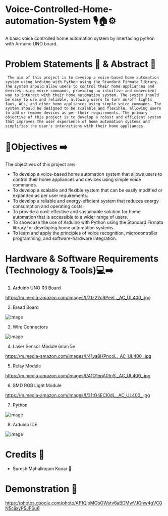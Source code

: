 # Voice-Controlled-Home-automation-System 🎙️🏠⚙️

A basic voice controlled home automation system by interfacing python with Arduino UNO board.

# Problem Statements 📌 & Abstract 📝

     The aim of this project is to develop a voice-based home automation system using Arduino with Python using the Standard Firmata library. The system should allow users to control their home appliances and devices using voice commands, providing an intuitive and convenient way to interact with their home automation system. The system should be easy to use and reliable, allowing users to turn on/off lights, fans, ACs, and other home appliances using simple voice commands. The system should be designed to be scalable and flexible, allowing users to add or remove devices as per their requirements. The primary objective of this project is to develop a robust and efficient system that improves the user experience of home automation systems and simplifies the user's interactions with their home appliances.
     
# 🎯Objectives ➡️ 

The objectives of this project are:

* To develop a voice-based home automation system that allows users to control their home appliances and devices using simple voice commands.
* To develop a scalable and flexible system that can be easily modified or expanded as per user requirements.
* To develop a reliable and energy-efficient system that reduces energy consumption and operating costs.
* To provide a cost-effective and sustainable solution for home automation that is accessible to a wider range of users.
* To showcase the use of Arduino with Python using the Standard Firmata library for developing home automation systems.
* To learn and apply the principles of voice recognition, microcontroller programming, and software-hardware integration.

# Hardware & Software Requirements (Technology & Tools)💻➡️

1) Arduino UNO R3 Board 

https://m.media-amazon.com/images/I/71z22cRPeeL._AC_UL400_.jpg


2) Bread Board 

![image](https://user-images.githubusercontent.com/74930080/216291651-3f6696ae-bd8e-4c6b-9906-5e39942da3ca.png)


3) Wire Connectors 

![image](https://user-images.githubusercontent.com/74930080/216294109-0c46c36c-a79e-4672-b04a-3d0cfe3b1ba2.png)


4) Laser Sensor Module 6mm 5v 

https://m.media-amazon.com/images/I/41ya8HPncoL._AC_UL400_.jpg


5) Relay Module

https://m.media-amazon.com/images/I/41O1epA0tpS._AC_UL400_.jpg


6) SMD RGB Light Module

https://m.media-amazon.com/images/I/31tG4ECI0dL._AC_UL400_.jpg

7) Python

![image](https://user-images.githubusercontent.com/74930080/229357687-6bfaf145-3c96-4c1c-9802-9a960db78358.png)

8) Arduino IDE

![image](https://user-images.githubusercontent.com/74930080/229357903-790cb08e-3758-4321-84b9-70426241468f.png)

# Credits 🏅

* Suresh Mahalingam Konar 🧠

# Demonstration 🎥

https://photos.google.com/photo/AF1QipMCbOWstv6aBDMwVJGnw4gVC0N5cjjxyP5JFSu6







